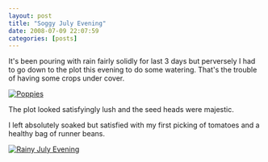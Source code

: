 ```yaml
---
layout: post
title: "Soggy July Evening"
date: 2008-07-09 22:07:59
categories: [posts]
---
```


It's been pouring with rain fairly solidly for last 3 days but perversely I had to go down to the plot this evening to do some watering. That's the trouble of having some crops under cover.

[![Poppies](http://farm4.static.flickr.com/3240/2652981083_fea64f72e2.jpg)](http://www.flickr.com/photos/warriorwomen/2652981083/)

The plot looked satisfyingly lush and the seed heads were majestic.

I left absolutely soaked but satisfied with my first picking of tomatoes and a healthy bag of runner beans.

[![Rainy July Evening](http://farm4.static.flickr.com/3231/2653815054_35762b0301.jpg)](http://www.flickr.com/photos/warriorwomen/2653815054/)
